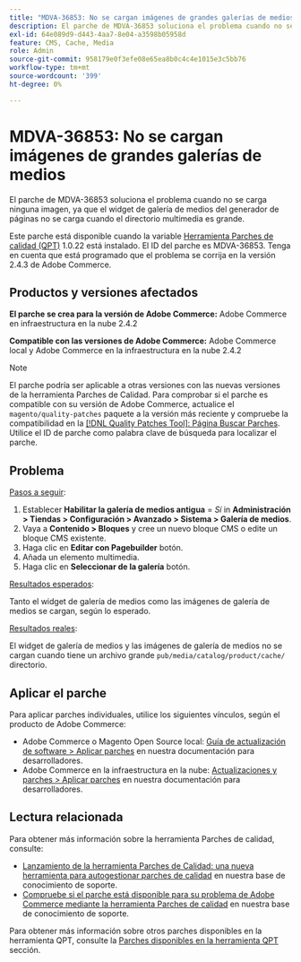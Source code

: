 ```yaml
---
title: "MDVA-36853: No se cargan imágenes de grandes galerías de medios"
description: El parche de MDVA-36853 soluciona el problema cuando no se carga ninguna imagen, ya que el widget de galería de medios del generador de páginas no se carga cuando el directorio multimedia es grande.
exl-id: 64e089d9-d443-4aa7-8e04-a3598b05958d
feature: CMS, Cache, Media
role: Admin
source-git-commit: 958179e0f3efe08e65ea8b0c4c4e1015e3c5bb76
workflow-type: tm+mt
source-wordcount: '399'
ht-degree: 0%

---
```


# MDVA-36853: No se cargan imágenes de grandes galerías de medios

El parche de MDVA-36853 soluciona el problema cuando no se carga ninguna imagen, ya que el widget de galería de medios del generador de páginas no se carga cuando el directorio multimedia es grande.

Este parche está disponible cuando la variable [Herramienta Parches de calidad (QPT)](/help/announcements/adobe-commerce-announcements/magento-quality-patches-released-new-tool-to-self-serve-quality-patches.md) 1.0.22 está instalado. El ID del parche es MDVA-36853. Tenga en cuenta que está programado que el problema se corrija en la versión 2.4.3 de Adobe Commerce.

## Productos y versiones afectados

**El parche se crea para la versión de Adobe Commerce:** Adobe Commerce en infraestructura en la nube 2.4.2

**Compatible con las versiones de Adobe Commerce:** Adobe Commerce local y Adobe Commerce en la infraestructura en la nube 2.4.2

>[!NOTE]
>
>El parche podría ser aplicable a otras versiones con las nuevas versiones de la herramienta Parches de Calidad. Para comprobar si el parche es compatible con su versión de Adobe Commerce, actualice el `magento/quality-patches` paquete a la versión más reciente y compruebe la compatibilidad en la [[!DNL Quality Patches Tool]: Página Buscar Parches](https://devdocs.magento.com/quality-patches/tool.html#patch-grid). Utilice el ID de parche como palabra clave de búsqueda para localizar el parche.

## Problema

<u>Pasos a seguir</u>:

1. Establecer **Habilitar la galería de medios antigua** = *Sí* in **Administración > Tiendas > Configuración > Avanzado > Sistema > Galería de medios**.
1. Vaya a **Contenido > Bloques** y cree un nuevo bloque CMS o edite un bloque CMS existente.
1. Haga clic en **Editar con Pagebuilder** botón.
1. Añada un elemento multimedia.
1. Haga clic en **Seleccionar de la galería** botón.

<u>Resultados esperados</u>:

Tanto el widget de galería de medios como las imágenes de galería de medios se cargan, según lo esperado.

<u>Resultados reales</u>:

El widget de galería de medios y las imágenes de galería de medios no se cargan cuando tiene un archivo grande `pub/media/catalog/product/cache/` directorio.

## Aplicar el parche

Para aplicar parches individuales, utilice los siguientes vínculos, según el producto de Adobe Commerce:

* Adobe Commerce o Magento Open Source local: [Guía de actualización de software > Aplicar parches](https://devdocs.magento.com/guides/v2.4/comp-mgr/patching/mqp.html) en nuestra documentación para desarrolladores.
* Adobe Commerce en la infraestructura en la nube: [Actualizaciones y parches > Aplicar parches](https://devdocs.magento.com/cloud/project/project-patch.html) en nuestra documentación para desarrolladores.

## Lectura relacionada

Para obtener más información sobre la herramienta Parches de calidad, consulte:

* [Lanzamiento de la herramienta Parches de Calidad: una nueva herramienta para autogestionar parches de calidad](/help/announcements/adobe-commerce-announcements/magento-quality-patches-released-new-tool-to-self-serve-quality-patches.md) en nuestra base de conocimiento de soporte.
* [Compruebe si el parche está disponible para su problema de Adobe Commerce mediante la herramienta Parches de calidad](/help/support-tools/patches-available-in-qpt-tool/check-patch-for-magento-issue-with-magento-quality-patches.md) en nuestra base de conocimiento de soporte.

Para obtener más información sobre otros parches disponibles en la herramienta QPT, consulte la [Parches disponibles en la herramienta QPT](https://support.magento.com/hc/en-us/sections/360010506631-Patches-available-in-QPT-tool-) sección.
